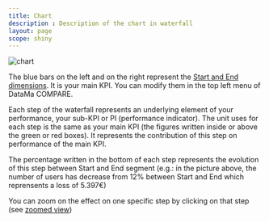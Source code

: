 ```yaml
---
title: Chart
description : Description of the chart in waterfall
layout: page
scope: shiny
---
```


![chart]({{site.url}}/{{site.baseurl}}/core_app/compare/web_application/dashboard/waterfall/images/waterfall.png)

The blue bars on the left and on the right represent the [Start and End dimensions]({{site.url}}/{{site.baseurl}}/core_app/menu/definitions). It is your main KPI. You can modify them in the top left menu of DataMa COMPARE.

Each step of the waterfall represents an underlying element of your performance, your sub-KPI or PI (performance indicator). The unit uses for each step is the same as your main KPI (the figures written inside or above the green or red boxes). It represents the contribution of this step on performance of the main KPI.

The percentage written in the bottom of each step represents the evolution of this step between Start and End segment (e.g.: in the picture above, the number of users has decrease from 12% between Start and End which reprensents a loss of 5.397€)

You can zoom on the effect on one specific step by clicking on that step (see [zoomed view]({{site.url}}/{{site.baseurl}}/core_app/compare/web_application/dashboard/waterfall/chart/zoomed_view))
